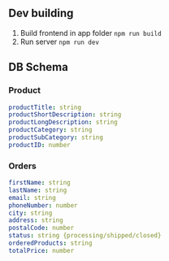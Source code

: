 ## Dev building
1. Build frontend in app folder `npm run build`
2. Run server `npm run dev`

## DB Schema
### Product
```yaml 
productTitle: string
productShortDescription: string
productLongDescription: string
productCategory: string
productSubCategory: string
productID: number
```

### Orders
```yaml
firstName: string
lastName: string
email: string
phoneNumber: number
city: string
address: string
postalCode: number
status: string {processing/shipped/closed}
orderedProducts: string
totalPrice: number
